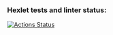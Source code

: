 ### Hexlet tests and linter status:
[![Actions Status](https://github.com/gailole/python-project-49/workflows/hexlet-check/badge.svg)](https://github.com/gailole/python-project-49/actions)